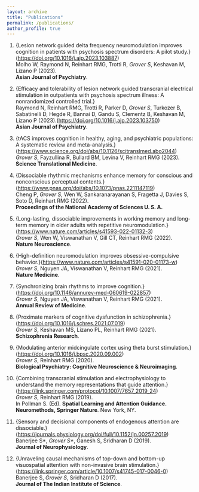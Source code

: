 ```yaml
---
layout: archive
title: "Publications"
permalink: /publications/
author_profile: true
---
```



1. {Lesion network guided delta frequency neuromodulation improves cognition in patients with psychosis spectrum disorders: A pilot study.}(https://doi.org/10.1016/j.ajp.2023.103887)    
Molho W, Raymond N, Reinhart RMG, Trotti R, _Grover S_, Keshavan M, Lizano P (2023).  
**Asian Journal of Psychiatry**.

2. {Efficacy and tolerability of lesion network guided transcranial electrical stimulation in outpatients with psychosis spectrum illness: A nonrandomized controlled trial.}  
Raymond N, Reinhart RMG, Trotti R, Parker D, _Grover S_, Turkozer B, Sabatinelli D, Hegde R, Bannai D, Gandu S, Clementz B, Keshavan M, Lizano P (2023).(https://doi.org/10.1016/j.ajp.2023.103750)    
**Asian Journal of Psychiatry**.

3. {tACS improves cognition in healthy, aging, and psychiatric populations: A systematic review and meta-analysis.}(https://www.science.org/doi/abs/10.1126/scitranslmed.abo2044)  
_Grover S_, Fayzullina R, Bullard BM, Levina V, Reinhart RMG (2023).  
**Science Translational Medicine**.

4. {Dissociable rhythmic mechanisms enhance memory for conscious and nonconscious perceptual contents.}(https://www.pnas.org/doi/abs/10.1073/pnas.2211147119)    
Cheng P, _Grover S_, Wen W, Sankaranarayanan S, Fragetta J, Davies S, Soto D, Reinhart RMG (2022).  
**Proceedings of the National Academy of Sciences U. S. A.** 

5. {Long-lasting, dissociable improvements in working memory and long-term memory in older adults with repetitive neuromodulation.}(https://www.nature.com/articles/s41593-022-01132-3)    
_Grover S_, Wen W, Viswanathan V, Gill CT, Reinhart RMG (2022).   
 **Nature Neuroscience**. 

6. {High-definition neuromodulation improves obsessive-compulsive behavior.}(https://www.nature.com/articles/s41591-020-01173-w)    
_Grover S_, Nguyen JA, Viswanathan V, Reinhart RMG (2021).  
**Nature Medicine**. 

7. {Synchronizing brain rhythms to improve cognition.}(https://doi.org/10.1146/annurev-med-060619-022857)     
_Grover S_, Nguyen JA, Viswanathan V, Reinhart RMG (2021).  
**Annual Review of Medicine**. 

8. {Proximate markers of cognitive dysfunction in schizophrenia.}(https://doi.org/10.1016/j.schres.2021.07.019)    
_Grover S_, Keshavan MS, Lizano PL, Reinhart RMG (2021).  
**Schizophrenia Research**. 

9. {Modulating anterior midcingulate cortex using theta burst stimulation.}(https://doi.org/10.1016/j.bpsc.2020.09.002)     
_Grover S_, Reinhart RMG (2020).  
**Biological Psychiatry: Cognitive Neuroscience & Neuroimaging**.

10. {Combining transcranial stimulation and electrophysiology to understand the memory representations that guide attention.}(https://link.springer.com/protocol/10.1007/7657_2019_24)    
_Grover S_, Reinhart RMG (2019).  
In Pollman S. (Ed). **Spatial Learning and Attention Guidance. Neuromethods, Springer Nature**. New York, NY.

11. {Sensory and decisional components of endogenous attention are dissociable.}(https://journals.physiology.org/doi/full/10.1152/jn.00257.2019)    
Banerjee S*, _Grover S*_, Ganesh S, Sridharan D (2019).  
**Journal of Neurophysiology**. 

12. {Unraveling causal mechanisms of top-down and bottom-up visuospatial attention with non-invasive brain stimulation.}(https://link.springer.com/article/10.1007/s41745-017-0046-0)    
Banerjee S, _Grover S_, Sridharan D (2017).    
**Journal of The Indian Institute of Science**.


